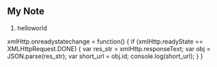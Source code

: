 ## My Note

1. helloworld

xmlHttp.onreadystatechange = function() {
    if (xmlHttp.readyState == XMLHttpRequest.DONE) {
        var res_str = xmlHttp.responseText;
        var obj = JSON.parse(res_str);
        var short_url = obj.id;
        console.log(short_url);
    }
}

